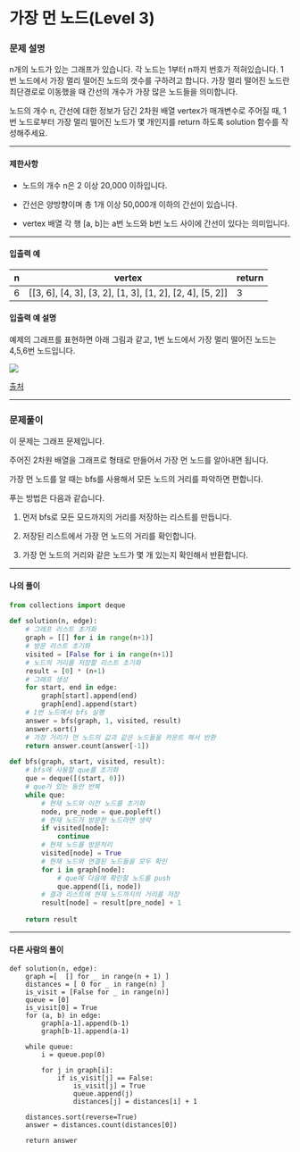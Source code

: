# 가장 먼 노드(Level 3)

### 문제 설명

n개의 노드가 있는 그래프가 있습니다. 각 노드는 1부터 n까지 번호가 적혀있습니다. 1번 노드에서 가장 멀리 떨어진 노드의 갯수를 구하려고 합니다. 가장 멀리 떨어진 노드란 최단경로로 이동했을 때 간선의 개수가 가장 많은 노드들을 의미합니다.   

노드의 개수 n, 간선에 대한 정보가 담긴 2차원 배열 vertex가 매개변수로 주어질 때, 1번 노드로부터 가장 멀리 떨어진 노드가 몇 개인지를 return 하도록 solution 함수를 작성해주세요.   

---

#### 제한사항

* 노드의 개수 n은 2 이상 20,000 이하입니다.

* 간선은 양방향이며 총 1개 이상 50,000개 이하의 간선이 있습니다.

* vertex 배열 각 행 \[a, b]는 a번 노드와 b번 노드 사이에 간선이 있다는 의미입니다.

---

#### 입출력 예

|n	|vertex|	return|
|-|-|-|
|6	|\[\[3, 6], \[4, 3], \[3, 2], \[1, 3], \[1, 2], \[2, 4], \[5, 2]]|	3|

#### 입출력 예 설명

예제의 그래프를 표현하면 아래 그림과 같고, 1번 노드에서 가장 멀리 떨어진 노드는 4,5,6번 노드입니다.

<img src = "https://grepp-programmers.s3.amazonaws.com/files/ybm/fadbae38bb/dec85ab5-0273-47b3-ba73-fc0b5f6be28a.png">

[출처](https://programmers.co.kr/learn/courses/30/lessons/17687)

---

### 문제풀이

이 문제는 그래프 문제입니다.   

주어진 2차원 배열을 그래프로 형태로 만들어서 가장 먼 노드를 알아내면 됩니다.   

가장 먼 노드를 알 때는 bfs를 사용해서 모든 노드의 거리를 파악하면 편합니다.   

푸는 방법은 다음과 같습니다.   

1. 먼저 bfs로 모든 모드까지의 거리를 저장하는 리스트를 만듭니다.   

2. 저장된 리스트에서 가장 먼 노드의 거리를 확인합니다.   

3. 가장 먼 노드의 거리와 같은 노드가 몇 개 있는지 확인해서 반환합니다.   

---

#### 나의 풀이

~~~python
from collections import deque

def solution(n, edge):
    # 그래프 리스트 초기화
    graph = [[] for i in range(n+1)]
    # 방문 리스트 초기화
    visited = [False for i in range(n+1)]
    # 노드의 거리를 저장할 리스트 초기화
    result = [0] * (n+1)
    # 그래프 생성
    for start, end in edge:
        graph[start].append(end)
        graph[end].append(start)
    # 1번 노드에서 bfs 실행
    answer = bfs(graph, 1, visited, result)
    answer.sort()
    # 가장 거리가 먼 노드의 값과 같은 노드들을 카운트 해서 반환
    return answer.count(answer[-1])

def bfs(graph, start, visited, result):
    # bfs에 사용할 que를 초기화
    que = deque([(start, 0)])
    # que가 있는 동안 반복
    while que:
        # 현재 노드와 이전 노드를 초기화
        node, pre_node = que.popleft()
        # 현재 노드가 방문한 노드라면 생략
        if visited[node]:
            continue
        # 현재 노드를 방문처리
        visited[node] = True
        # 현재 노드와 연결된 노드들을 모두 확인
        for i in graph[node]:
            # que에 다음에 확인할 노드를 push
            que.append([i, node])
        # 결과 리스트에 현재 노드까지의 거리를 저장
        result[node] = result[pre_node] + 1
    
    return result
~~~

---

#### 다른 사람의 풀이

~~~pyhton
def solution(n, edge):
    graph =[  [] for _ in range(n + 1) ]
    distances = [ 0 for _ in range(n) ]
    is_visit = [False for _ in range(n)]
    queue = [0]
    is_visit[0] = True
    for (a, b) in edge:
        graph[a-1].append(b-1)
        graph[b-1].append(a-1)

    while queue:
        i = queue.pop(0)

        for j in graph[i]:
            if is_visit[j] == False:
                is_visit[j] = True
                queue.append(j)
                distances[j] = distances[i] + 1

    distances.sort(reverse=True)
    answer = distances.count(distances[0])

    return answer
~~~
